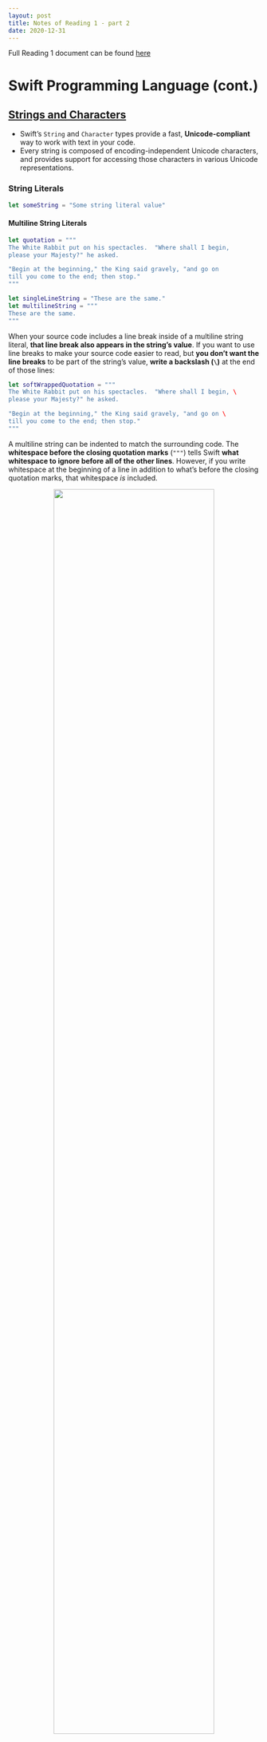```yaml
---
layout: post
title: Notes of Reading 1 - part 2
date: 2020-12-31
---
```


Full Reading 1 document can be found [here](https://cs193p.sites.stanford.edu/sites/g/files/sbiybj16636/files/media/file/r1.pdf)

# Swift Programming Language (cont.)

## [Strings and Characters](https://docs.swift.org/swift-book/LanguageGuide/StringsAndCharacters.html)

* Swift’s `String` and `Character` types provide a fast, **Unicode-compliant** way to work with text in your code.
* Every string is composed of encoding-independent Unicode characters, and provides support for accessing those characters in various Unicode representations.

### String Literals

```swift
let someString = "Some string literal value"
```

#### Multiline String Literals

```swift
let quotation = """
The White Rabbit put on his spectacles.  "Where shall I begin,
please your Majesty?" he asked.

"Begin at the beginning," the King said gravely, "and go on
till you come to the end; then stop."
"""

let singleLineString = "These are the same."
let multilineString = """
These are the same.
"""
```

When your source code includes a line break inside of a multiline string literal, **that line break also appears in the string’s value**. If you want to use line breaks to make your source code easier to read, but **you don’t want the line breaks** to be part of the string’s value, **write a backslash (`\`)** at the end of those lines:

```swift
let softWrappedQuotation = """
The White Rabbit put on his spectacles.  "Where shall I begin, \
please your Majesty?" he asked.

"Begin at the beginning," the King said gravely, "and go on \
till you come to the end; then stop."
"""
```

A multiline string can be indented to match the surrounding code. The **whitespace before the closing quotation marks** (`"""`) tells Swift **what whitespace to ignore before all of the other lines**. However, if you write whitespace at the beginning of a line in addition to what’s before the closing quotation marks, that whitespace *is* included.

<div style="text-align: center;"><img src="/images/2020-12-31-swift-stanford-reading-1-part-2-notes-1.png" style="width: 80%; max-width: 500px" /></div>

The above example gives us the result: `linesWithIndentation: String = "This line doesn\'t begin with whitespace.\n    This line begins with four spaces.\nThis line doesn\'t begin with whitespace."`

If the closing quotation marks have more than 4 spaces, it'll cause the error `error: repl.swift:97:5: error: insufficient indentation of line in multi-line string literal`.

#### Special Characters in String Literals

- The escaped special characters `\0` (null character), `\\` (backslash), `\t` (horizontal tab), `\n` (line feed), `\r` (carriage return), `\"` (double quotation mark) and `\'` (single quotation mark)
- An arbitrary Unicode scalar value, written as `\u{`*n*`}`, where *n* is a **1–8 digit hexadecimal number** (Unicode is discussed in [Unicode](https://docs.swift.org/swift-book/LanguageGuide/StringsAndCharacters.html#ID293) below)

```swift
let wiseWords = "\"Imagination is more important than knowledge\" - Einstein"
// "Imagination is more important than knowledge" - Einstein
let dollarSign = "\u{24}"        // $,  Unicode scalar U+0024
let blackHeart = "\u{2665}"      // ♥,  Unicode scalar U+2665
let sparklingHeart = "\u{1F496}" // 💖, Unicode scalar U+1F496
```

Because multiline string literals use three double quotation marks instead of just one, **you can include a double quotation mark** (`"`) inside of a multiline string literal **without escaping it**. To include the text `"""` in a multiline string, **escape at least one** of the quotation marks. For example:

```swift
let threeDoubleQuotationMarks = """
Escaping the first quotation mark \"""
Escaping all three quotation marks \"\"\"
"""
```

#### Extended String Delimiters

You can place a string literal within *extended delimiters* to **include special characters in a string without invoking their effect**. You place your string within quotation marks (`"`) and surround that with number signs (`#`). For example, printing the string literal `#"Line 1\nLine 2"#` prints the line feed escape sequence (`\n`) rather than printing the string across two lines.

If you need the **special effects** of a character in a string literal, match **the number of number signs** within the string following the escape character (`\`).

```swift
// The string can be surrounded by more than one number signs
#"Line 1\nLine 2"#        // String = "Line 1\\nLine 2"
##"Line 1\nLine 2"##      // String = "Line 1\\nLine 2"
###"Line 1\nLine 2"###    // String = "Line 1\\nLine 2"
####"Line 1\nLine 2"####  // String = "Line 1\\nLine 2"

// Errors:
#"Line 1\nLine 2"    // error: unterminated string literal
"Line 1\nLine 2"#    // error: expected expression
##"Line 1\nLine 2"#  // error: unterminated string literal
"Line 1\nLine 2"##   // error: too many '#' characters in closing delimiter

// Need the special effects
#"Line 1\#nLine 2"#              // String = "Line 1\nLine 2"
##"Line 1\##nLine 2"##           // String = "Line 1\nLine 2"
#####"Line 1\#####nLine 2"#####  // String = "Line 1\nLine 2"

// Errors:
#"Line 1\##nLine 2"#  // error: too many '#' characters in delimited escape
                      // another error: invalid escape sequence in literal


// Compiles but might not be what you want
##"Line 1\#nLine 2"##           // String = "Line 1\\#nLine 2"
#####"Line 1\####nLine 2"#####  // String = "Line 1\\####nLine 2"
```

String literals created using extended delimiters can also be multiline string literals. You can use extended delimiters to **include the text `"""` in a multiline string**, overriding the default behavior that ends the literal. For example:

```swift
// String = "Here are three more double quotes: \"\"\""
let threeMoreDoubleQuotationMarks = #"""
Here are three more double quotes: """
"""#
```

---

### Initializing an Empty String

```swift
var emptyString = ""               // empty string literal
var anotherEmptyString = String()  // initializer syntax
// these two strings are both empty, and are equivalent to each other

// Check if a string is empty
if emptyString.isEmpty {
    print("Nothing to see here")
}
// Prints "Nothing to see here"
```

---

### String Mutability

```swift
var variableString = "Horse"
variableString += " and carriage"
// variableString is now "Horse and carriage"

let constantString = "Highlander"
constantString += " and another Highlander"
// this reports a compile-time error - a constant string cannot be modified
```

---

### Strings Are Value Types

If you create a new `String` value, that `String` **value is *copied*** when it’s passed to a function or method, or when it’s assigned to a constant or variable.

Behind the scenes, Swift’s compiler optimizes string usage so that **actual copying takes place only when absolutely necessary**.

---

### Working with Characters

Access the individual `Character` values for a `String` by iterating over the string:

```swift
for character in "Dog!🐶" {
    print(character)
}
// D
// o
// g
// !
// 🐶
```

`Character` type:

```swift
let exclamationMark: Character = "!"
```

Initialize `String` with array of `Character`:

```swift
let catCharacters: [Character] = ["C", "a", "t", "!", "🐱"]
let catString = String(catCharacters)
print(catString)
// Prints "Cat!🐱"
```

---

### Concatenating Strings and Characters

```swift
let string1 = "hello"
let string2 = " there"
var welcome = string1 + string2
// welcome now equals "hello there"

var instruction = "look over"
instruction += string2
// instruction now equals "look over there"

let exclamationMark: Character = "!"
welcome.append(exclamationMark)
// welcome now equals "hello there!"

let badStart = """
one
two
"""
let end = """
three
"""
print(badStart + end)
// Prints two lines:
// one
// twothree

let goodStart = """
one
two

"""
print(goodStart + end)
// Prints three lines:
// one
// two
// three
```

---

### <span style="background-color:#fffabc">String Interpolation</span>

*String interpolation* is a way to construct a new `String` value **from a mix of constants, variables, literals, and expressions** by **including their values inside a string literal**. You can use string interpolation in both single-line and multiline string literals. Each item that you insert into the string literal is **wrapped in a pair of parentheses, prefixed by a backslash (`\`)**:

```swift
let multiplier = 3
let message = "\(multiplier) times 2.5 is \(Double(multiplier) * 2.5)"
// message is "3 times 2.5 is 7.5"

print(#"Write an interpolated string in Swift using \(multiplier)."#)
// Prints "Write an interpolated string in Swift using \(multiplier)."

print(#"6 times 7 is \#(6 * 7)."#)
// Prints "6 times 7 is 42."
```

---

### Unicode

*Unicode* is an **international standard for encoding, representing, and processing text** in different writing systems. It enables you to represent almost any character from any language in a standardized form, and to read and write those characters to and from an external source such as a text file or web page. Swift’s `String` and `Character` types are fully Unicode-compliant, as described in this section.

#### Unicode Scalar Values

Behind the scenes, Swift’s native `String` type is built from ***Unicode scalar values***. A Unicode scalar value is a unique **21-bit** number for a character or modifier, such as `U+0061` for `LATIN SMALL LETTER A` (`"a"`), or `U+1F425` for `FRONT-FACING BABY CHICK` (`"🐥"`).

Note that not all 21-bit Unicode scalar values are assigned to a character—some scalars are reserved for future assignment or for use in UTF-16 encoding. Scalar values that **have been assigned to a character** typically also **have a name**, such as `LATIN SMALL LETTER A` and `FRONT-FACING BABY CHICK` in the examples above.

#### Extended Grapheme Clusters

Every instance of Swift’s `Character` type represents a single *extended grapheme cluster*. An **extended grapheme cluster** is **a sequence of one or more Unicode scalars** that (when combined) produce a **single** human-readable **character**.

Example:
é: single Unicode scalar `é` (`LATIN SMALL LETTER E WITH ACUTE`, or `U+00E9`) = a standard letter `e` (`LATIN SMALL LETTER E`, or `U+0065`) + `COMBINING ACUTE ACCENT` scalar (`U+0301`)

```swift
let eAcute: Character = "\u{E9}"                         // é
let combinedEAcute: Character = "\u{65}\u{301}"          // e followed by ́
// eAcute is é, combinedEAcute is é
```

Extended grapheme clusters are **a flexible way to represent many complex script characters as a single `Character` value**. For example, Hangul syllables from the Korean alphabet can be represented as either a precomposed or decomposed sequence. Both of these representations qualify as a single `Character` value in Swift:

```swift
let precomposed: Character = "\u{D55C}"                  // 한
let decomposed: Character = "\u{1112}\u{1161}\u{11AB}"   // ᄒ, ᅡ, ᆫ
// precomposed is 한, decomposed is 한
```

Extended grapheme clusters enable scalars for **enclosing marks** (such as `COMBINING ENCLOSING CIRCLE`, or `U+20DD`) to enclose other Unicode scalars as part of a single `Character` value, e.g.<br>
é⃝

```swift
let enclosedEAcute: Character = "\u{E9}\u{20DD}"
```

Unicode scalars for **regional indicator symbols** can be combined in pairs to make a single `Character` value, such as this combination of `REGIONAL INDICATOR SYMBOL LETTER U` (`U+1F1FA`) and `REGIONAL INDICATOR SYMBOL LETTER S` (`U+1F1F8`):

```swift
let regionalIndicatorForUS: Character = "\u{1F1FA}\u{1F1F8}"
// regionalIndicatorForUS is 🇺🇸

let regionalIndicatorForTW: Character = "\u{1F1F9}\u{1F1FC}"
// regionalIndicatorForTW is 🇹🇼
```

---

### <span style="background-color:#fffabc">Counting Characters</span>

```swift
let unusualMenagerie = "Koala 🐨, Snail 🐌, Penguin 🐧, Dromedary 🐪"
print("unusualMenagerie has \(unusualMenagerie.count) characters")
// Prints "unusualMenagerie has 40 characters"
```

Note that Swift’s use of extended grapheme clusters for `Character` values means that **string concatenation and modification** may **not** always **affect a string’s character count**.

```swift
var word = "cafe"
print("the number of characters in \(word) is \(word.count)")
// Prints "the number of characters in cafe is 4"

word += "\u{301}"    // COMBINING ACUTE ACCENT, U+0301

print("the number of characters in \(word) is \(word.count)")
// Prints "the number of characters in café is 4"
```

Note: the `count` property **must iterate over the Unicode scalars** in the entire string in order to determine the characters for that string.

---

### <span style="background-color:#ffd9d9">Accessing and Modifying a String</span>

You access and modify a string through its methods and properties, or by using subscript syntax.

#### String Indices

Each `String` value has an associated ***index type*, `String.Index`**, which corresponds to **the position of each `Character` in the string**.

As mentioned above, **different characters can require different amounts of memory to store**, so in order to determine which `Character` is at a particular position, you must iterate over each Unicode scalar from the start or end of that `String`. For this reason, **Swift strings can’t be indexed by integer values**.

Use the `startIndex` property to access the position of the first `Character` of a `String`. The `endIndex` property is the position **after** the last character in a `String`. As a result, the `endIndex` property isn’t a valid argument to a string’s subscript. If a `String` is empty, `startIndex` and `endIndex` are equal.

You access the indices before and after a given index using the `index(before:)` and `index(after:)` methods of `String`. To **access an index farther away from the given index**, you can use the `index(_:offsetBy:)` method instead of calling one of these methods multiple times.

```swift
let greeting = "Guten Tag!"
greeting[greeting.startIndex]
// G
greeting[greeting.index(before: greeting.endIndex)]
// !
greeting[greeting.index(after: greeting.startIndex)]
// u
let index = greeting.index(greeting.startIndex, offsetBy: 7) 
greeting[index]
// a
```

Attempting to access an index outside of a string’s range or a `Character` at an index outside of a string’s range will trigger a runtime error.

```swift
greeting[greeting.endIndex] // Error
greeting.index(after: greeting.endIndex) // Error
```

Use the `indices` property to access all of the indices of individual characters in a string.

```swift
for index in greeting.indices {
    print("\(greeting[index]) ", terminator: "")
}
// Prints "G u t e n   T a g ! "
```

Note: You can use the `startIndex` and `endIndex` properties and the `index(before:)`, `index(after:)`, and `index(_:offsetBy:)` methods **on any type that conforms to the `Collection` protocol**. This includes `String`, as shown here, as well as collection types such as `Array`, `Dictionary`, and `Set`.

#### Inserting and Removing

To **insert a single character** into a string at a specified index, use the `insert(_:at:)` method, and to **insert the contents of another string** at a specified index, use the `insert(contentsOf:at:)` method.

```swift
var welcome = "hello"
    welcome.insert("!", at: welcome.endIndex)
    // welcome now equals "hello!"

welcome.insert(contentsOf: " there", at: welcome.index(before: welcome.endIndex))
// welcome now equals "hello there!"
```

To **remove a single character** from a string at a specified index, use the `remove(at:)` method, and to **remove a substring at a specified range**, use the `removeSubrange(_:)` method:

```swift
welcome.remove(at: welcome.index(before: welcome.endIndex))
// welcome now equals "hello there"

let range = welcome.index(welcome.endIndex, offsetBy: -6)..<welcome.endIndex
welcome.removeSubrange(range)
// welcome now equals "hello"
```

Note: You can use the `insert(_:at:)`, `insert(contentsOf:at:)`, `remove(at:)`, and `removeSubrange(_:)` methods on **any type that conforms to the `RangeReplaceableCollection` protocol**. This includes `String`, as shown here, as well as collection types such as `Array`, `Dictionary`, and `Set`.

---

### <span style="background-color:#fffabc">Substrings</span>

When you get a substring from a string—for example, **using a subscript** or **a method like `prefix(_:)`**—the result is an instance of [`Substring`](https://developer.apple.com/documentation/swift/substring), not another string. Substrings in Swift have most of the same methods as strings, which means you can **work with substrings the same way you work with strings**. However, unlike strings, you **use substrings for only a short amount of time** while performing actions on a string. When you’re ready to **store the result for a longer time, you convert the substring to an instance of `String`**. For example:

```swift
let greeting = "Hello, world!"
let index = greeting.firstIndex(of: ",") ?? greeting.endIndex
let beginning = greeting[..<index]
// beginning is "Hello"

// Convert the result to a String for long-term storage.
let newString = String(beginning)
```

Like strings, each substring has **a region of memory where the characters that make up the substring** are stored. The **difference** between strings and substrings is that, as a performance optimization, **a substring can reuse part of the memory** that’s used to store the original string, or part of the memory that’s used to store another substring. (Strings have a similar optimization, but if two strings share memory, they are equal.) This performance optimization means you **don’t** have to pay the performance cost of **copying memory until you modify either the string or substring**. As mentioned above, substrings **aren’t** suitable for **long-term storage**—because they reuse the storage of the original string, **the entire original string must be kept in memory as long as any of its substrings are being used**.

In the example above, `greeting` is a string, which means it has a region of memory where the characters that make up the string are stored. Because `beginning` is a substring of `greeting`, it reuses the memory that `greeting` uses. In contrast, `newString` is a string—when it’s created from the substring, it has its own storage. The figure below shows these relationships:

<div style="text-align: center;"><img src="/images/2020-12-31-swift-stanford-reading-1-part-2-notes-2.png" style="width: 80%; max-width: 400px" /></div>

Note: Both `String` and `Substring` **conform to the [`StringProtocol`](https://developer.apple.com/documentation/swift/stringprotocol) protocol**, which means it’s often convenient for string-manipulation functions to accept a `StringProtocol` value. You can call such functions with either a `String` or `Substring` value.

---

### Comparing Strings

Swift provides three ways to compare textual values: **string and character equality**, **prefix equality**, and **suffix equality**.

#### String and Character Equality

String and character equality is checked with:

* The “equal to” operator (`==`): considered equal if their extended grapheme clusters are *canonically equivalent*.

  ```swift
  let quotation = "We're a lot alike, you and I."
  let sameQuotation = "We're a lot alike, you and I."
  if quotation == sameQuotation {
      print("These two strings are considered equal")
  }
  // Prints "These two strings are considered equal"
  ```

  Extended grapheme clusters are **canonically equivalent** if they have **the same linguistic meaning and appearance**, even if they’re composed from different Unicode scalars behind the scenes. E.g.

  * é: `LATIN SMALL LETTER E WITH ACUTE` (`U+00E9`) ==  `LATIN SMALL LETTER E` (`U+0065`) followed by `COMBINING ACUTE ACCENT` (`U+0301`)

    ```swift
    // "Voulez-vous un café?" using LATIN SMALL LETTER E WITH ACUTE
    let eAcuteQuestion = "Voulez-vous un caf\u{E9}?"
    
    // "Voulez-vous un café?" using LATIN SMALL LETTER E and COMBINING ACUTE ACCENT
    let combinedEAcuteQuestion = "Voulez-vous un caf\u{65}\u{301}?"
    
    if eAcuteQuestion == combinedEAcuteQuestion {
        print("These two strings are considered equal")
    }
    // Prints "These two strings are considered equal"
    ```

  * A and A: `LATIN CAPITAL LETTER A` (`U+0041`, or `"A"`) != `CYRILLIC CAPITAL LETTER A` (`U+0410`, or `"А"`) (used in Russian). They are visually similar, but don’t have the same linguistic meaning

    ```swift
    let latinCapitalLetterA: Character = "\u{41}"
    
    let cyrillicCapitalLetterA: Character = "\u{0410}"
    
    if latinCapitalLetterA != cyrillicCapitalLetterA {
        print("These two characters are not equivalent.")
    }
    // Prints "These two characters are not equivalent."
    ```

* The “not equal to” operator (`!=`)

#### Prefix and Suffix Equality

Use `hasPrefix(_:)` and `hasSuffix(_:)`.

```swift
let romeoAndJuliet = [
    "Act 1 Scene 1: Verona, A public place",
    "Act 1 Scene 2: Capulet's mansion",
    "Act 1 Scene 3: A room in Capulet's mansion",
    "Act 1 Scene 4: A street outside Capulet's mansion",
    "Act 1 Scene 5: The Great Hall in Capulet's mansion",
    "Act 2 Scene 1: Outside Capulet's mansion",
    "Act 2 Scene 2: Capulet's orchard",
    "Act 2 Scene 3: Outside Friar Lawrence's cell",
    "Act 2 Scene 4: A street in Verona",
    "Act 2 Scene 5: Capulet's mansion",
    "Act 2 Scene 6: Friar Lawrence's cell"
]

var act1SceneCount = 0
for scene in romeoAndJuliet {
    if scene.hasPrefix("Act 1 ") {
        act1SceneCount += 1
    }
}
print("There are \(act1SceneCount) scenes in Act 1")
// Prints "There are 5 scenes in Act 1"

var mansionCount = 0
var cellCount = 0
for scene in romeoAndJuliet {
    if scene.hasSuffix("Capulet's mansion") {
        mansionCount += 1
    } else if scene.hasSuffix("Friar Lawrence's cell") {
        cellCount += 1
    }
}
print("\(mansionCount) mansion scenes; \(cellCount) cell scenes")
// Prints "6 mansion scenes; 2 cell scenes"
```

---

### <span style="color:#c0c0c0">Unicode Representations of Strings</span>

* Unicode-defined *encoding forms*:
  * UTF-8 encoding form (which encodes a string as 8-bit code units)
  * UTF-16 encoding form (which encodes a string as 16-bit code units)
  * UTF-32 encoding form (which encodes a string as 32-bit code units)
* You can access a `String` value in one of three other **Unicode-compliant representations**:
  * A collection of UTF-8 code units (accessed with the string’s `utf8` property)
  * A collection of UTF-16 code units (accessed with the string’s `utf16` property)
  * A collection of 21-bit Unicode scalar values, equivalent to the string’s UTF-32 encoding form (accessed with the string’s `unicodeScalars` property) 

For example: `dogString` is made up of the characters `D`, `o`, `g`, `‼` (`DOUBLE EXCLAMATION MARK`, or Unicode scalar `U+203C`), and the 🐶 character (`DOG FACE`, or Unicode scalar `U+1F436`)

```swift
let dogString = "Dog‼🐶"
```

#### UTF-8 Representation

<div style="text-align: center;"><img src="/images/2020-12-31-swift-stanford-reading-1-part-2-notes-3.png" style="width: 80%; max-width: 500px" /></div>

You can access a **UTF-8** representation of a `String` by iterating over its `utf8` property. **This property is of type `String.UTF8View`**, which is a collection of **unsigned 8-bit (`UInt8`) values**, one for each byte in the string’s UTF-8 representation:

```swift
for codeUnit in dogString.utf8 {
    print("\(codeUnit) ", terminator: "")
}
print("")
// Prints "68 111 103 226 128 188 240 159 144 182 "
```

In the example above:

* The first three decimal `codeUnit` values (`68`, `111`, `103`) represent the characters `D`, `o`, and `g`, whose UTF-8 representation is the same as their ASCII representation
* The next three decimal `codeUnit` values (`226`, `128`, `188`) are a three-byte UTF-8 representation of the `DOUBLE EXCLAMATION MARK` character.
* The last four `codeUnit` values (`240`, `159`, `144`, `182`) are a four-byte UTF-8 representation of the `DOG FACE` character.

#### UTF-16 Representation

<div style="text-align: center;"><img src="/images/2020-12-31-swift-stanford-reading-1-part-2-notes-4.png" style="width: 80%; max-width: 500px" /></div>

You can access a **UTF-16** representation of a `String` by iterating over its `utf16` property. **This property is of type `String.UTF16View`**, which is a collection of **unsigned 16-bit (`UInt16`) values**, one for each 16-bit code unit in the string’s UTF-16 representation:

```swift
for codeUnit in dogString.utf16 {
    print("\(codeUnit) ", terminator: "")
}
print("")
// Prints "68 111 103 8252 55357 56374 "
```

#### Unicode Scalar Representation

<div style="text-align: center;"><img src="/images/2020-12-31-swift-stanford-reading-1-part-2-notes-5.png" style="width: 80%; max-width: 500px" /></div>

You can access a Unicode scalar representation of a `String` value by iterating over its `unicodeScalars` property. **This property is of type `UnicodeScalarView`**, which is a collection of **values of type `UnicodeScalar`**.

Each `UnicodeScalar` has a `value` property that returns **the scalar’s 21-bit value**, **represented within a `UInt32` value**:

```swift
for scalar in dogString.unicodeScalars {
    print("\(scalar.value) ", terminator: "")
}
print("")
// Prints "68 111 103 8252 128054 "
```

As an alternative to querying their `value` properties, **each `UnicodeScalar` value can also be used to construct a new `String` value**, such as with string interpolation:

```swift
for scalar in dogString.unicodeScalars {
    print("\(scalar) ")
}
// D
// o
// g
// ‼
// 🐶

let newDogString = String(dogString.unicodeScalars)  // String = "Dog‼🐶"
```

---

## [Collection Types](https://docs.swift.org/swift-book/LanguageGuide/CollectionTypes.html)

Three primary *collection types*:

* **Arrays** are ordered collections of values.
* **Sets** are unordered collections of unique values.
* **Dictionaries** are unordered collections of key-value associations.

<div style="text-align: center;"><img src="/images/2020-12-31-swift-stanford-reading-1-part-2-notes-6.png" style="width: 80%; max-width: 800px" /></div>

### <span style="background-color:#fffabc">Mutability of Collections</span>

If you create an array, a set, or a dictionary, and assign it to a **variable**, the **collection** that is created will be ***mutable***.

If you assign an array, a set, or a dictionary to a **constant**, that collection is ***immutable***.

---

### <span style="background-color:#fffabc">Arrays</span>

An *array* stores **values of the same type** in an **ordered list**. The same value can appear in an array multiple times at different positions.

#### Array Type Shorthand Syntax

* Full: `Array<Element>`, where `Element` is the type of values the array is allowed to store. 
* Shorthand form: `[Element]`.
* Although the two forms are functionally identical, **the shorthand form is preferred** and is used throughout this guide when referring to the type of an array.

#### Creating an Empty Array

* `Array<Element>()` or `[]` if the context already provides type information

```swift
var someInts = [Int]()
print("someInts is of type [Int] with \(someInts.count) items.")
// Prints "someInts is of type [Int] with 0 items."

someInts.append(3)
// someInts now contains 1 value of type Int
someInts = []
// someInts is now an empty array, but is still of type [Int]
```

#### Creating an Array with a Default Value

```swift
var threeDoubles = Array(repeating: 0.0, count: 3)
// threeDoubles is of type [Double], and equals [0.0, 0.0, 0.0]
```

#### Creating an Array by Adding Two Arrays Together

```swift
var anotherThreeDoubles = Array(repeating: 2.5, count: 3)
// anotherThreeDoubles is of type [Double], and equals [2.5, 2.5, 2.5]

var sixDoubles = threeDoubles + anotherThreeDoubles
// sixDoubles is inferred as [Double], and equals [0.0, 0.0, 0.0, 2.5, 2.5, 2.5]
```

#### Creating an Array with an Array Literal

Initialize an array with an *array literal*: `[value 1, value 2, value 3]`

```swift
var shoppingList: [String] = ["Eggs", "Milk"]
// shoppingList has been initialized with two initial items

// or ignore the type thanks to Swift’s type inference
var shoppingList = ["Eggs", "Milk"]
```

#### Accessing and Modifying an Array

The number of items in an array: check its read-only `count` property:

```swift
print("The shopping list contains \(shoppingList.count) items.")
// Prints "The shopping list contains 2 items."
```

Use the Boolean `isEmpty` property as a shortcut for checking whether the `count` property is equal to `0`:

```swift
if shoppingList.isEmpty {
    print("The shopping list is empty.")
} else {
    print("The shopping list is not empty.")
}
// Prints "The shopping list is not empty."
```

Add new item: `append(_:)` method:

```swift
shoppingList.append("Flour")
// shoppingList now contains 3 items, and someone is making pancakes
```

**Append an array** of one or more compatible items with the **addition assignment operator (`+=`)**:

```swift
shoppingList += ["Baking Powder"]
// shoppingList now contains 4 items
shoppingList += ["Chocolate Spread", "Cheese", "Butter"]
// shoppingList now contains 7 items
```

Retrieve a value from the array by using ***subscript syntax*** (zero-indexed):

```swift
var firstItem = shoppingList[0]
// firstItem is equal to "Eggs"
```

Change an existing value at a given index by using subscript syntax:

```swift
shoppingList[0] = "Six eggs"
// the first item in the list is now equal to "Six eggs" rather than "Eggs"
```

The index must be valid. E.g. `shoppingList[shoppingList.count] = "Salt"` to try to append an item to the end of the array results in a runtime error.

You can also use subscript syntax to **change a range of values at once**, **even if the replacement set of values has a different length than the range you are replacing**. The following example replaces `"Chocolate Spread"`, `"Cheese"`, and `"Butter"` with `"Bananas"` and `"Apples"`:

```swift
shoppingList[4...6] = ["Bananas", "Apples"]
// shoppingList now contains 6 items
```

**To insert an item** into the array at a specified index, call the array’s `insert(_:at:)` method:

```swift
shoppingList.insert("Maple Syrup", at: 0)
// shoppingList now contains 7 items
// "Maple Syrup" is now the first item in the list
```

**Remove an item** from the array with the `remove(at:)` method. This method removes the item at the specified index and **returns the removed item** (although you can ignore the returned value if you do not need it):

```swift
let mapleSyrup = shoppingList.remove(at: 0)
// the item that was at index 0 has just been removed
// shoppingList now contains 6 items, and no Maple Syrup
// the mapleSyrup constant is now equal to the removed "Maple Syrup" string
```

Any gaps in an array are closed when an item is removed, and so the value at index `0` is once again equal to `"Six eggs"`:

```swift
firstItem = shoppingList[0]
// firstItem is now equal to "Six eggs"
```

Remove the final item from an array: use the `removeLast()` method rather than the `remove(at:)` method to avoid the need to query the array’s `count` property. Like the `remove(at:)` method, `removeLast()` returns the removed item:

```swift
let apples = shoppingList.removeLast()
// the last item in the array has just been removed
// shoppingList now contains 5 items, and no apples
// the apples constant is now equal to the removed "Apples" string
```

#### Iterating Over an Array

```swift
for item in shoppingList {
    print(item)
}
// Six eggs
// Milk
// Flour
// Baking Powder
// Bananas
```

With the integer index of the item: `enumerated()` method

```swift
for (index, value) in shoppingList.enumerated() {
    print("Item \(index + 1): \(value)")
}
// Item 1: Six eggs
// Item 2: Milk
// Item 3: Flour
// Item 4: Baking Powder
// Item 5: Bananas
```

---

### <span style="color: #c0c0c0">Sets</span>

A *set* stores distinct **values of the same type** in a collection **with no defined ordering**. You can use a set instead of an array **when the order of items is not important**, or when you need to ensure that **an item only appears once**.

#### Hash Values for Set Types

A type must be *hashable* in order to be stored in a set—that is, the type must provide a way to compute a *hash value* for itself. A **hash value** is **an `Int` value that is the same for all objects that compare equally**, such that if `a == b`, the hash value of `a` is equal to the hash value of `b`.

All of Swift’s **basic types** (such as `String`, `Int`, `Double`, and `Bool`) **are hashable by default**, and can be used as set value types or dictionary key types. **Enumeration case values without associated values** (as described in [Enumerations](https://docs.swift.org/swift-book/LanguageGuide/Enumerations.html)) are also hashable by default.

#### Set Type Syntax

* `Set<Element>`: `Element` is the type that the set is allowed to store
* Sets do not have an equivalent shorthand form.

#### Creating and Initializing an Empty Set

```swift
var letters = Set<Character>()
print("letters is of type Set<Character> with \(letters.count) items.")
// Prints "letters is of type Set<Character> with 0 items."

letters.insert("a")
// letters now contains 1 value of type Character
letters = []
// letters is now an empty set, but is still of type Set<Character>
```

#### Creating a Set with an Array Literal

You can also **initialize a set with an array literal**, as a shorthand way to write one or more values as a set collection.

A set type **cannot be inferred from an array literal** alone, so **the type `Set` must be explicitly declared**. However, because of Swift’s type inference, you **don’t have to write the type of the set’s elements** if you’re initializing it with an array literal that contains values of just one type. The initialization of `favoriteGenres` could have been written in a shorter form instead:

```swift
var favoriteGenres: Set<String> = ["Rock", "Classical", "Hip hop"]
// favoriteGenres has been initialized with three initial items

var favoriteGenres: Set = ["Rock", "Classical", "Hip hop"]
```

#### Accessing and Modifying a Set

```swift
print("I have \(favoriteGenres.count) favorite music genres.")
// Prints "I have 3 favorite music genres."

if favoriteGenres.isEmpty {
    print("As far as music goes, I'm not picky.")
} else {
    print("I have particular music preferences.")
}
// Prints "I have particular music preferences."

favoriteGenres.insert("Jazz")
// favoriteGenres now contains 4 items

if let removedGenre = favoriteGenres.remove("Rock") {
    print("\(removedGenre)? I'm over it.")
} else {
    print("I never much cared for that.")
}
// Prints "Rock? I'm over it."

if favoriteGenres.contains("Funk") {
    print("I get up on the good foot.")
} else {
    print("It's too funky in here.")
}
// Prints "It's too funky in here."
```

#### Iterating Over a Set

```swift
for genre in favoriteGenres {
    print("\(genre)")
}
// Classical
// Jazz
// Hip hop

// sorted() returns the set’s elements as an array sorted using the < operator
for genre in favoriteGenres.sorted() {
    print("\(genre)")
}
// Classical
// Hip hop
// Jazz
```

---

### <span style="color: #c0c0c0">Performing Set Operations (and this)</span>

You can efficiently perform **fundamental set operations**, such as **combining** two sets together, determining which values two sets **have in common**, or determining whether two sets **contain all, some, or none of the same values**.

#### Fundamental Set Operations

<div style="text-align: center;"><img src="/images/2020-12-31-swift-stanford-reading-1-part-2-notes-7.png" style="width: 80%; max-width: 600px" /></div>

- Use the `intersection(_:)` method to create a new set with only **the values common to both sets**.
- Use the `symmetricDifference(_:)` method to create a new set **with values in either set, but not both**.
- Use the `union(_:)` method to create a new set **with all of the values in both sets**.
- Use the `subtracting(_:)` method to create a new set **with values not in the specified set**.

```swift
let oddDigits: Set = [1, 3, 5, 7, 9]
let evenDigits: Set = [0, 2, 4, 6, 8]
let singleDigitPrimeNumbers: Set = [2, 3, 5, 7]

oddDigits.union(evenDigits).sorted()
// [0, 1, 2, 3, 4, 5, 6, 7, 8, 9]
oddDigits.intersection(evenDigits).sorted()
// []
oddDigits.subtracting(singleDigitPrimeNumbers).sorted()
// [1, 9]
oddDigits.symmetricDifference(singleDigitPrimeNumbers).sorted()
// [1, 2, 9]
```

#### Set Membership and Equality

The illustration below depicts three sets—`a`, `b` and `c`—with **overlapping regions** representing **elements shared among sets**. 

* Set `a` is a *superset* of set `b`, because `a` contains all elements in `b`.
* Conversely, set `b` is a *subset* of set `a`, because all elements in `b` are also contained by `a`.
* Set `b` and set `c` are *disjoint* with one another, because they share no elements in common.

<div style="text-align: center;"><img src="/images/2020-12-31-swift-stanford-reading-1-part-2-notes-8.png" style="width: 80%; max-width: 400px" /></div>

- Use the “is equal” operator (`==`) to determine whether two sets **contain all of the same values**.
- Use the `isSubset(of:)` method to determine whether **all of the values of a set are contained in the specified set**.
- Use the `isSuperset(of:)` method to determine whether a set **contains all of the values in a specified set**.
- Use the `isStrictSubset(of:)` or `isStrictSuperset(of:)` methods to determine whether a set is a subset or superset, but **not equal to**, a specified set.
- Use the `isDisjoint(with:)` method to determine whether **two sets have no values in common**.

```swift
let houseAnimals: Set = ["🐶", "🐱"]
let farmAnimals: Set = ["🐮", "🐔", "🐑", "🐶", "🐱"]
let cityAnimals: Set = ["🐦", "🐭"]

houseAnimals.isSubset(of: farmAnimals)
// true
farmAnimals.isSuperset(of: houseAnimals)
// true
farmAnimals.isDisjoint(with: cityAnimals)
// true
```

---

### <span style="background-color:#fffabc">Dictionaries</span>

* A ***dictionary*** stores associations between **keys** of the same type and **values** of the same type in a collection with **no defined ordering**.
* Each value is associated with a **unique *key***, which acts as an **identifier** for that value within the dictionary.

#### Dictionary Type Shorthand Syntax

`Dictionary<Key, Value>`:

* `Key`: the type of value that can be used as a dictionary key. A dictionary `Key` type must **conform to the `Hashable` protocol**, like a set’s value type.
* `Value`: the type of value that the dictionary stores for those keys.
* Shorthand form: `[Key: Value]` (preferred)

#### Creating an Empty Dictionary

```swift
var namesOfIntegers = [Int: String]()
// namesOfIntegers is an empty [Int: String] dictionary

namesOfIntegers[16] = "sixteen"
// namesOfIntegers now contains 1 key-value pair
namesOfIntegers = [:]
// namesOfIntegers is once again an empty dictionary of type [Int: String]
```

#### Creating a Dictionary with a Dictionary Literal

*Dictionary literal*: `[key 1: value 1, key 2: value 2, key 3: value 3]`

```swift
var airports: [String: String] = ["YYZ": "Toronto Pearson", "DUB": "Dublin"]

// or the type can be inferred
var airports = ["YYZ": "Toronto Pearson", "DUB": "Dublin"]
```

#### Accessing and Modifying a Dictionary

```swift
print("The airports dictionary contains \(airports.count) items.")
// Prints "The airports dictionary contains 2 items."

if airports.isEmpty {
    print("The airports dictionary is empty.")
} else {
    print("The airports dictionary is not empty.")
}
// Prints "The airports dictionary is not empty."

airports["LHR"] = "London"
// the airports dictionary now contains 3 items

airports["LHR"] = "London Heathrow"
// the value for "LHR" has been changed to "London Heathrow"

if let oldValue = airports.updateValue("Dublin Airport", forKey: "DUB") {
    print("The old value for DUB was \(oldValue).")
}
// Prints "The old value for DUB was Dublin."

if let airportName = airports["DUB"] {
    print("The name of the airport is \(airportName).")
} else {
    print("That airport is not in the airports dictionary.")
}
// Prints "The name of the airport is Dublin Airport."

airports["APL"] = "Apple International"
// "Apple International" is not the real airport for APL, so delete it
airports["APL"] = nil
// APL has now been removed from the dictionary

if let removedValue = airports.removeValue(forKey: "DUB") {
    print("The removed airport's name is \(removedValue).")
} else {
    print("The airports dictionary does not contain a value for DUB.")
}
// Prints "The removed airport's name is Dublin Airport."
```

#### Iterating Over a Dictionary

```swift
for (airportCode, airportName) in airports {
    print("\(airportCode): \(airportName)")
}
// LHR: London Heathrow
// YYZ: Toronto Pearson

for airportCode in airports.keys {
    print("Airport code: \(airportCode)")
}
// Airport code: LHR
// Airport code: YYZ

for airportName in airports.values {
    print("Airport name: \(airportName)")
}
// Airport name: London Heathrow
// Airport name: Toronto Pearson

let airportCodes = [String](airports.keys)
// airportCodes is ["LHR", "YYZ"]

let airportNames = [String](airports.values)
// airportNames is ["London Heathrow", "Toronto Pearson"]
```

---